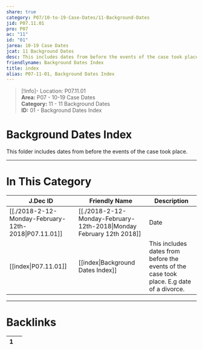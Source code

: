 ```yaml
---  
share: true  
category: P07/10-to-19-Case-Dates/11-Background-Dates  
jid: P07.11.01  
pro: P07  
ac: "11"  
id: "01"  
jarea: 10-19 Case Dates  
jcat: 11 Background Dates  
desc: This includes dates from before the events of the case took place. E.g date of a divorce.  
friendlyname: Background Dates Index  
title: index  
alias: P07-11-01, Background Dates Index  
---  
```

  
>[!info]- Location: P07.11.01  
>**Area:** P07 - 10-19 Case Dates  
>**Category:** 11 - 11 Background Dates  
>**ID:** 01 - Background Dates Index  
  
# Background Dates Index  
  
This folder includes dates from before the events of the case took place.  
   
  
  
---  
# In This Category  
  
| J.Dec ID                                                                                                               | Friendly Name                                                                                                                          | Description                                                                               |  
| ---------------------------------------------------------------------------------------------------------------------- | -------------------------------------------------------------------------------------------------------------------------------------- | ----------------------------------------------------------------------------------------- |  
| [[./2018-2-12-Monday-February-12th-2018\|P07.11.01]] | [[./2018-2-12-Monday-February-12th-2018\|Monday February 12th 2018]] | Date                                                                                      |  
| [[index\|P07.11.01]]                               | [[index\|Background Dates Index]]                                  | This includes dates from before the events of the case took place. E.g date of a divorce. |  
  
  
---  
# Backlinks  
<div><table class="dataview table-view-table"><thead class="table-view-thead"><tr class="table-view-tr-header"><th class="table-view-th"><span></span><span class="dataview small-text">1</span></th><th class="table-view-th"><span></span></th></tr></thead><tbody class="table-view-tbody"></tbody></table></div>